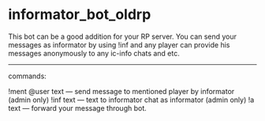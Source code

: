 # informator_bot_oldrp
This bot can be a good addition for your RP server. You can send your messages as informator by using !inf and any player can provide his messages anonymously to any ic-info chats and etc.

------------
commands:

!ment @user text — send message to mentioned player by informator (admin only)
!inf text — text to informator chat as informator (admin only)
!a text — forward your message through bot.
